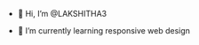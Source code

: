 - 👋 Hi, I’m @LAKSHITHA3

- 🌱 I’m currently learning responsive web design



<!---
LAKSHITHA3/LAKSHITHA3 is a ✨ special ✨ repository because its `README.md` (this file) appears on your GitHub profile.
You can click the Preview link to take a look at your changes.
--->

